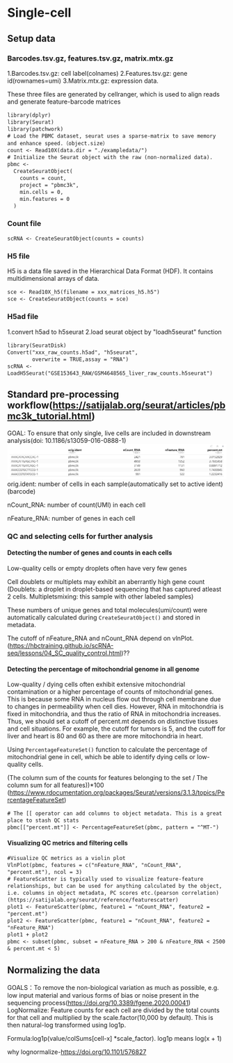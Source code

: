 # Single-cell
## Setup data
### Barcodes.tsv.gz, features.tsv.gz, matrix.mtx.gz
1.Barcodes.tsv.gz: cell label(colnames) 
2.Features.tsv.gz: gene id(rownames=umi) 
3.Matrix.mtx.gz: expression data.

These three files are generated by cellranger, which is used to align reads and generate feature-barcode matrices
```{r}
library(dplyr)
library(Seurat)
library(patchwork)
# Load the PBMC dataset, seurat uses a sparse-matrix to save memory and enhance speed.（object.size）
count <- Read10X(data.dir = "./exampledata/")
# Initialize the Seurat object with the raw (non-normalized data).
pbmc <-
  CreateSeuratObject(
    counts = count,
    project = "pbmc3k",
    min.cells = 0,
    min.features = 0
  )
```
### Count file
```{r}
scRNA <- CreateSeuratObject(counts = counts)
```
### H5 file
H5 is a data file saved in the Hierarchical Data Format (HDF). It contains multidimensional arrays of data.
```{r}
sce <- Read10X_h5(filename = xxx_matrices_h5.h5")
sce <- CreateSeuratObject(counts = sce)
```
### H5ad file
1.convert h5ad to h5seurat
2.load seurat object by "loadh5seurat" function
```{r}
library(SeuratDisk)
Convert("xxx_raw_counts.h5ad", "h5seurat",
        overwrite = TRUE,assay = "RNA")
scRNA <- LoadH5Seurat("GSE153643_RAW/GSM4648565_liver_raw_counts.h5seurat")
```

## Standard pre-processing workflow(https://satijalab.org/seurat/articles/pbmc3k_tutorial.html)
GOAL:  To ensure that only single, live cells are included in downstream analysis(doi: 10.1186/s13059-016-0888-1)
![pbmc_metadata](pbmc_meta.png)
orig.ident: number of cells in each sample(automatically set to active ident)(barcode)

nCount_RNA: number of count(UMI) in each cell

nFeature_RNA: number of genes in each cell

### QC and selecting cells for further analysis
#### Detecting the number of genes and counts in each cells
Low-quality cells or empty droplets often have very few genes

Cell doublets or multiplets may exhibit an aberrantly high gene count
(Doublets: a droplet in droplet-based sequencing that has captured atleast 2 cells. Multipletsmixing: this sample with other labeled samples)

These numbers of unique genes and total molecules(umi/count) were automatically calculated during `CreateSeuratObject()` and stored in metadata.

The cutoff of nFeature_RNA and nCount_RNA depend on vlnPlot.(https://hbctraining.github.io/scRNA-seq/lessons/04_SC_quality_control.html)??

#### Detecting the percentage of mitochondrial genome in all genome

Low-quality / dying cells often exhibit extensive mitochondrial contamination or a higher percentage of counts of mitochondrial genes. This is because some RNA in nucleus flow out through cell membrane due to changes in permeability when cell dies. However, RNA in mitochondria is fixed in mitochondria, and thus the ratio of RNA in mitochondria increases.
Thus, we should set a cutoff of percent.mt depends on distinctive tissues and cell situations. For example, the cutoff for tumors is 5, and the cutoff for liver and heart is 80 and 60 as there are more mitochondria in heart.

Using `PercentageFeatureSet()` function to calculate the percentage of mitochondrial gene in cell, which be able to identify dying cells or low- quality cells.

(The column sum of the counts for features belonging to the set / The column sum for all features))*100  
(https://www.rdocumentation.org/packages/Seurat/versions/3.1.3/topics/PercentageFeatureSet)
```{r mito}
# The [[ operator can add columns to object metadata. This is a great place to stash QC stats
pbmc[["percent.mt"]] <- PercentageFeatureSet(pbmc, pattern = "^MT-")
```

#### Visualizing QC metrics and filtering cells

```{r qc2, fig.height=7, fig.width=13}
#Visualize QC metrics as a violin plot
VlnPlot(pbmc, features = c("nFeature_RNA", "nCount_RNA", "percent.mt"), ncol = 3)
# FeatureScatter is typically used to visualize feature-feature relationships, but can be used for anything calculated by the object, i.e. columns in object metadata, PC scores etc.(pearson correlation)(https://satijalab.org/seurat/reference/featurescatter)
plot1 <- FeatureScatter(pbmc, feature1 = "nCount_RNA", feature2 = "percent.mt") 
plot2 <- FeatureScatter(pbmc, feature1 = "nCount_RNA", feature2 = "nFeature_RNA") 
plot1 + plot2
pbmc <- subset(pbmc, subset = nFeature_RNA > 200 & nFeature_RNA < 2500 & percent.mt < 5)
```
## Normalizing the data
GOALS：To remove the non-biological variation as much as possible, e.g. low input material and various forms of bias or noise present in the sequencing process(https://doi.org/10.3389/fgene.2020.00041)
LogNormalize:
Feature counts for each cell are divided by the total counts for that cell and multiplied by the scale.factor(10,000 by default). This is then natural-log transformed using log1p.

Formula:log1p(value/colSums[cell-x] *scale_factor). log1p means log(x + 1)

why lognormalize-https://doi.org/10.1101/576827
